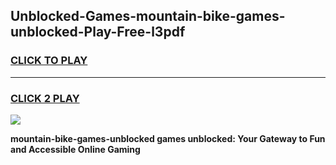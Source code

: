
## Unblocked-Games-mountain-bike-games-unblocked-Play-Free-l3pdf
<h3>
<a href="https://premium76.site?title=mountain-bike-games-unblocked&ref=21A">CLICK TO PLAY</a></h3>
<hr>

<h3>
<a href="https://premium76.site?title=mountain-bike-games-unblocked&ref=21A">CLICK 2 PLAY</a>
  
</h3>

<a href="https://premium76.site?title=mountain-bike-games-unblocked&ref=21A"><img src="https://clearcache.store/games.png"></a>


**mountain-bike-games-unblocked games unblocked: Your Gateway to Fun and Accessible Online Gaming**
